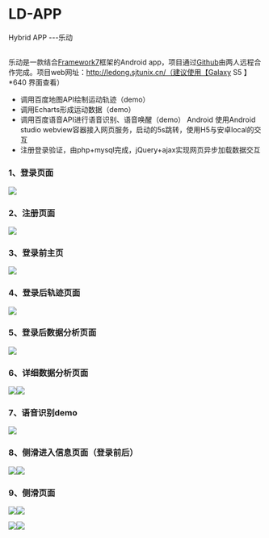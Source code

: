 # LD-APP
Hybrid APP ---乐动 

## 

乐动是一款结合[Framework7](https://github.com/nolimits4web/Framework7)框架的Android app，项目通过[Github](https://github.com/jellydengjiali/LD-APP)由两人远程合作完成。项目web网址：http://ledong.sjtunix.cn/（建议使用【Galaxy S5 】*640 界面查看）

- 调用百度地图API绘制运动轨迹（demo）
- 调用Echarts形成运动数据（demo）
- 调用百度语音API进行语音识别、语音唤醒（demo）
  Android 使用Android studio webview容器接入网页服务，启动的5s跳转，使用H5与安卓local的交互
- 注册登录验证，由php+mysql完成，jQuery+ajax实现网页异步加载数据交互

### 1、登录页面

![](http://i.imgur.com/Qr6iiEY.png)

### 2、注册页面

![](http://i.imgur.com/QJ98GY0.png)

### 3、登录前主页

![](http://i.imgur.com/5Oy4t25.png)

### 4、登录后轨迹页面

![](http://i.imgur.com/RCrJxAW.png)

### 5、登录后数据分析页面

![](http://i.imgur.com/U5Apd2t.png)

### 6、详细数据分析页面

![](http://i.imgur.com/qEMtaP2.png)![](http://i.imgur.com/qpK8b89.png)

### 7、语音识别demo

![](http://i.imgur.com/Ms3DQqd.png)

### 8、侧滑进入信息页面（登录前后）

![](http://i.imgur.com/rYHhs5L.png)![](http://i.imgur.com/lsmj8v7.png)

### 9、侧滑页面

![](http://i.imgur.com/hOLgc51.png)![](http://i.imgur.com/f1QNhBe.png)

![](http://i.imgur.com/p8gpDBI.png)![](http://i.imgur.com/eMusUis.png)
